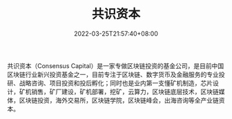 ﻿---
weight: 
title: "共识资本"
description: "共识资本（Consensus Capital）是一家专做区块链投资的基金公司，是目前中国区块链行业新兴投资基金之一，目前专注于区块链、数字货币及金融服务的专业投研、战略咨询、项目投资和..."
date: 2022-03-25T21:57:40+08:00
lastmod: 2022-03-25T16:45:40+08:00
draft: false
authors: ["Metabd"]
featuredImage: "gongshiziben.jpg"
link: ""
tags: ["投资机构","共识资本"]
categories: ["navigation"]
navigation: ["投资机构"]
lightgallery: true
toc: true
pinned: false
recommend: false
recommend1: false
---
共识资本（Consensus Capital）是一家专做区块链投资的基金公司，是目前中国区块链行业新兴投资基金之一，目前专注于区块链、数字货币及金融服务的专业投研、战略咨询、项目投资和投后孵化；同时也是业内第一支懂矿机制造，芯片设计，矿机销售，矿厂建设，矿机部署，挖矿，云算力，区块链底层技术，区块链媒体，区块链投资，海外交易所，区块链学院，区块链峰会，出海咨询等全产业链资本。
